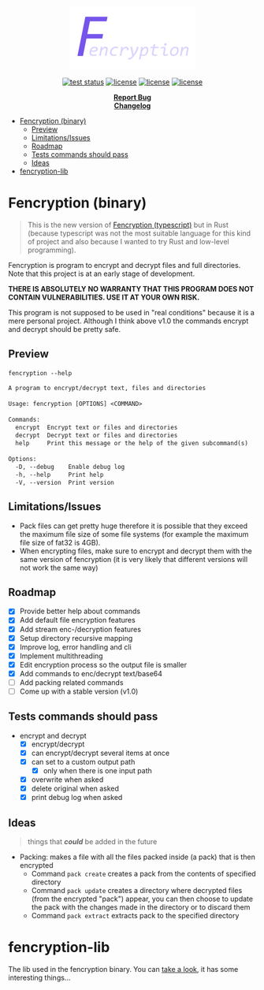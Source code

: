 <p align="center">
  <a href="#readme">
    <img src="./docs/assets/logo.png" height="auto">
  </a>

  <p align="center">
    <a href="https://github.com/valflrt/fencryption-rust/actions/workflows/tests.yml"><img alt="test status" src="https://img.shields.io/github/actions/workflow/status/valflrt/fencryption-rust/tests.yml" /></a>
    <a href="https://docs.rs/fencryption/latest/fencryption_lib/"><img alt="license" src="https://img.shields.io/docsrs/fencryption" /></a>
    <a href="https://crates.io/crates/fencryption"><img alt="license" src="https://img.shields.io/crates/v/fencryption?color=informational" /></a>
    <a href="./LICENSE"><img alt="license" src="https://img.shields.io/github/license/valflrt/fencryption-rust" /></a>
  </p>

  <p align="center">
    <a href="https://github.com/valflrt/fencryption-rust/issues/new"><b>Report Bug</b></a>
    <br />
    <a href="https://github.com/valflrt/fencryption-rust/blob/master/CHANGELOG.md"><b>Changelog</b></a>
    <!-- <br />
    <a href="https://github.com/valflrt/fencryption-rust/releases"><b>Download</b></a> -->
  </p>
</p>

- [Fencryption (binary)](#fencryption-binary)
  - [Preview](#preview)
  - [Limitations/Issues](#limitationsissues)
  - [Roadmap](#roadmap)
  - [Tests commands should pass](#tests-commands-should-pass)
  - [Ideas](#ideas)
- [fencryption-lib](#fencryption-lib)

# Fencryption (binary)

> This is the new version of [Fencryption (typescript)](https://github.com/valflrt/fencryption) but in Rust (because typescript was not the most suitable language for this kind of project and also because I wanted to try Rust and low-level programming).

Fencryption is program to encrypt and decrypt files and full directories. Note that this project is at an early stage of development.

**THERE IS ABSOLUTELY NO WARRANTY THAT THIS PROGRAM DOES NOT CONTAIN VULNERABILITIES. USE IT AT YOUR OWN RISK.**

This program is not supposed to be used in "real conditions" because it is a mere personal project. Although I think above v1.0 the commands encrypt and decrypt should be pretty safe.

## Preview

```
fencryption --help
```

```
A program to encrypt/decrypt text, files and directories

Usage: fencryption [OPTIONS] <COMMAND>

Commands:
  encrypt  Encrypt text or files and directories
  decrypt  Decrypt text or files and directories
  help     Print this message or the help of the given subcommand(s)

Options:
  -D, --debug    Enable debug log
  -h, --help     Print help
  -V, --version  Print version
```

## Limitations/Issues

- Pack files can get pretty huge therefore it is possible that they exceed the maximum file size of some file systems (for example the maximum file size of fat32 is 4GB).
- When encrypting files, make sure to encrypt and decrypt them with the same version of fencryption (it is very likely that different versions will not work the same way)

## Roadmap

- [x] Provide better help about commands
- [x] Add default file encryption features
- [x] Add stream enc-/decryption features
- [x] Setup directory recursive mapping
- [x] Improve log, error handling and cli
- [x] Implement multithreading
- [x] Edit encryption process so the output file is smaller
- [x] Add commands to enc/decrypt text/base64
- [ ] Add packing related commands
- [ ] Come up with a stable version (v1.0)

## Tests commands should pass

- encrypt and decrypt
  - [x] encrypt/decrypt
  - [x] can encrypt/decrypt several items at once
  - [x] can set to a custom output path
    - [x] only when there is one input path
  - [x] overwrite when asked
  - [x] delete original when asked
  - [x] print debug log when asked

## Ideas

> things that **_could_** be added in the future

- Packing: makes a file with all the files packed inside (a pack) that is then encrypted
  - Command `pack create` creates a pack from the contents of specified directory
  - Command `pack update` creates a directory where decrypted files (from the encrypted "pack") appear, you can then choose to update the pack with the changes made in the directory or to discard them
  - Command `pack extract` extracts pack to the specified directory

# fencryption-lib

The lib used in the fencryption binary. You can [take a look](https://docs.rs/fencryption/latest/fencryption_lib/), it has some interesting things...
